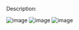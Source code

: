 Description:

![image](https://user-images.githubusercontent.com/79637254/214364804-db9a5d0a-2292-4ea2-85dc-8ce80ee382d5.png)
![image](https://user-images.githubusercontent.com/79637254/214364937-efe52e57-7edf-4cb0-b724-2863c441e20f.png)
![image](https://user-images.githubusercontent.com/79637254/214365010-8462d305-2278-4397-9a97-03d1913c6cfb.png)

